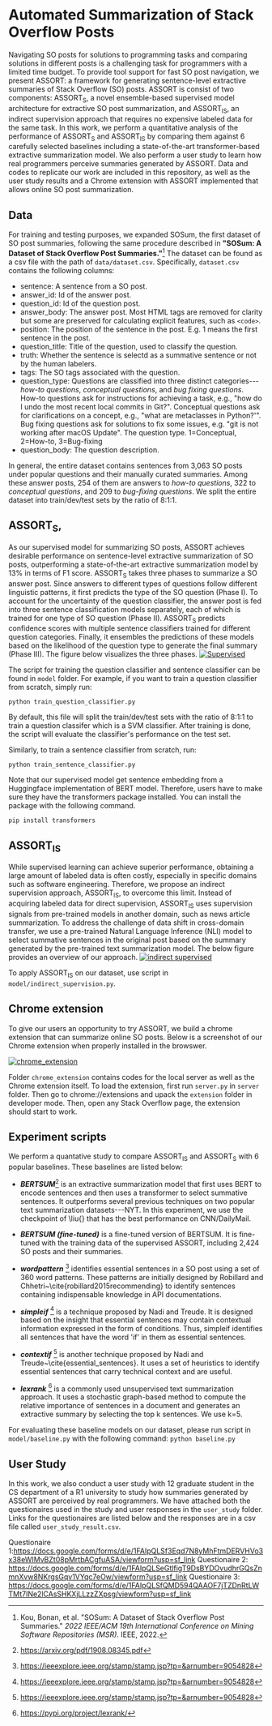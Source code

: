 

# Automated Summarization of Stack Overflow Posts

Navigating SO posts for solutions to programming tasks and comparing solutions in different posts is a challenging task for programmers with a limited time budget. To provide tool support for fast SO post navigation, we present ASSORT: a framework for generating sentence-level extractive summaries of Stack Overflow (SO) posts.  ASSORT is consist of two components:  ASSORT<sub>S</sub>, a novel ensemble-based supervised model architecture for extractive SO post summarization, and ASSORT<sub>IS</sub>, an indirect supervision approach that requires no expensive labeled data for the same task.  In this work, we perform a quantitative analysis of the performance of ASSORT<sub>S</sub> and ASSORT<sub>IS</sub> by comparing them against 6 carefully selected baselines including a state-of-the-art transformer-based extractive summarization model. We also perform a user study to learn how real programmers perceive summaries generated by ASSORT.  Data and codes to replicate our work are included in this repository, as well as the user study results and a Chrome extension with ASSORT implemented that allows online SO post summarization.

## Data
For training and testing purposes, we expanded SOSum, the first dataset of SO post summaries, following the same procedure described in **"SOSum: A Dataset of Stack Overflow Post Summaries."**[^fn1] The dataset can be found as a csv file with the path of `data/dataset.csv`. Specifically, `dataset.csv` contains the following columns:

 - sentence: A sentence from a SO post.
 - answer_id: Id of the answer post.
 - question_id: Id of the question post.
 - answer_body: The answer post. Most HTML tags are removed for clarity but some are preserved for calculating explicit features, such as `<code>`.
 - position: The position of the sentence in the post. E.g. 1 means the first sentence in the post.
 - question_title: Title of the question, used to classify the question.
 - truth: Whether the sentence is selectd as a summative sentence or not by the human labelers.
 - tags: The SO tags associated with the question.
 - question_type: Questions are classified into three distinct categories---*how-to questions*,  *conceptual questions*, and *bug fixing questions*. How-to questions ask for instructions for achieving a task, e.g., "how do I undo the most recent local commits in Git?". Conceptual questions ask for clarifications on a concept, e.g., "what are metaclasses in Python?'". Bug fixing questions ask for solutions to fix some issues, e.g. "git is not working after macOS Update". The question type. 1=Conceptual, 2=How-to, 3=Bug-fixing
 - question_body: The question description.

In general, the entire dataset contains sentences from 3,063 SO posts under popular questions and their manually curated summaries.  Among these answer posts, 254 of them are answers to *how-to questions*, 322 to *conceptual questions*, and 209 to *bug-fixing questions*. We split the entire dataset into train/dev/test sets by the ratio of 8:1:1.

[^fn1]: Kou, Bonan, et al. "SOSum: A Dataset of Stack Overflow Post Summaries." _2022 IEEE/ACM 19th International Conference on Mining Software Repositories (MSR)_. IEEE, 2022.
## ASSORT<sub>S</sub>,
As our supervised model for summarizing SO posts, ASSORT achieves desirable performance on sentence-level extractive summarization of SO posts, outperforming a state-of-the-art extractive summarization model by 13% in terms of F1 score. ASSORT<sub>S</sub> takes three phases to summarize a SO answer post. Since answers to different types of questions follow different linguistic patterns, it first predicts the type of the SO question (Phase I). To account for the uncertainty of the question classifier, the answer post is fed into three sentence classification models separately, each of which is trained for one type of SO question (Phase II). ASSORT<sub>S</sub> predicts confidence scores with multiple sentence classifiers trained for different question categories. Finally, it ensembles the predictions of these models based on the likelihood of the question type to generate the final summary (Phase III). The figure below visualizes the three phases.
[![Supervised](https://github.com/BonanKou/ASSORT-Automatic-Summarization-of-Stack-Overflow-Posts/blob/main/screenshots/supervised.png "Supervised")](http://github.com/BonanKou/ASSORT-Automatic-Summarization-of-Stack-Overflow-Posts/blob/main/screenshots/supervised.png "Supervised")



The script for training the question classifier and sentence classifier can be found in `model` folder. For example, if you want to train a question classifier from scratch, simply run:

`python train_question_classifier.py`

By default, this file will split the train/dev/test sets with the ratio of 8:1:1 to train a question classifer which is a SVM classifier. After training is done, the script will evaluate the classifier's performance on the test set.

Similarly, to train a sentence classifier from scratch, run:

`python train_sentence_classifier.py`

Note that our supervised model get sentence embedding from a Huggingface implementation of BERT model. Therefore, users have to make sure they have the transformers package installed. You can install the package with the following command.

`pip install transformers`

## ASSORT<sub>IS</sub>
While supervised learning can achieve superior performance, obtaining a large amount of labeled data is often costly, especially in specific domains such as software engineering.
Therefore, we propose an indirect supervision approach, ASSORT<sub>IS</sub>, to overcome this limit. Instead of acquiring labeled data for direct supervision, ASSORT<sub>IS</sub> uses supervision signals from pre-trained models in another domain, such as news article summarization. To address the challenge of data shift in cross-domain transfer, we use a pre-trained Natural Language Inference (NLI) model to select summative sentences in the original post based on the summary generated by the pre-trained text summarization model. The below figure provides an overview of our approach.
[![indirect supervised](https://github.com/BonanKou/ASSORT-Automatic-Summarization-of-Stack-Overflow-Posts/blob/main/screenshots/indirect_supervision.png "indirect supervised")](https://github.com/BonanKou/ASSORT-Automatic-Summarization-of-Stack-Overflow-Posts/blob/main/screenshots/indirect_supervision.png "indirect supervised")

To apply ASSORT<sub>IS</sub> on our dataset, use script in `model/indirect_supervision.py`.

## Chrome extension
To give our users an opportunity to try ASSORT, we build a chrome extension that can summarize online SO posts. Below is a screenshot of our Chrome extension when properly installed in the browswer.

[![chrome_extension](https://github.com/BonanKou/ASSORT-Automatic-Summarization-of-Stack-Overflow-Posts/blob/main/screenshots/chrome.png "chrome_extension")](https://github.com/BonanKou/ASSORT-Automatic-Summarization-of-Stack-Overflow-Posts/blob/main/screenshots/chrome.png "chrome_extension")

Folder `chrome_extension` contains codes for the local server as well as the Chrome extension itself. To load the extension, first run `server.py` in `server` folder. Then go to chrome://extensions and upack the `extension` folder in developer mode. Then, open any Stack Overflow page, the extension should start to work.

## Experiment scripts
We perform a quantative study to compare ASSORT<sub>IS</sub> and ASSORT<sub>S</sub> with 6 popular baselines. These baselines are listed below:

- ***BERTSUM***[^fn2] is an extractive summarization model that first uses BERT to encode sentences and then uses a transformer to select summative sentences. It outperforms several previous techniques on two popular text summarization datasets---NYT. In this experiment, we use the checkpoint of \liu{} that has the best performance on CNN/DailyMail.
- ***BERTSUM (fine-tuned)*** is a fine-tuned version of BERTSUM. It is fine-tuned with the training data of the supervised ASSORT, including 2,424 SO posts and their summaries.
  
- ***wordpattern*** [^fn3] identifies essential sentences in a SO post using a set of 360 word patterns. These patterns are initially designed by Robillard and Chhetri~\cite{robillard2015recommending} to identify sentences containing indispensable knowledge in API documentations.
  
- ***simpleif*** [^fn3] is a technique proposed by Nadi and Treude. It is designed based on the insight that essential sentences may contain contextual information expressed in the form of conditions. Thus, simpleif identifies all sentences that have the word 'if' in them as essential sentences.
  
- ***contextif*** [^fn3] is another technique proposed by Nadi and Treude~\cite{essential_sentences}. It uses a set of heuristics to identify essential sentences that carry technical context and are useful.

- ***lexrank*** [^fn4] is a commonly used unsupervised text summarization approach. It uses a stochastic graph-based method to compute the relative importance of sentences in a document and generates an extractive summary by selecting the top k sentences. We use k=5.

For evaluating these baseline models on our dataset, please run script in `model/baseline.py` with the following command:
`python baseline.py`

[^fn2]: https://arxiv.org/pdf/1908.08345.pdf

[^fn3]: https://ieeexplore.ieee.org/stamp/stamp.jsp?tp=&arnumber=9054828

[^fn4]: https://pypi.org/project/lexrank/


## User Study
In this work, we also conduct a user study with 12 graduate student in the CS department of a R1 university to study how summaries generated by ASSORT are perceived by real programmers. We have attached both the questionaires used in the study and user responses in the `user_study` folder. Links for the questionaires are listed below and the responses are in a csv file called `user_study_result.csv`.

Questionaire 1:https://docs.google.com/forms/d/e/1FAIpQLSf3Eqd7N8yMhFtmDERVHVo3x38eWIMvBZt08pMrtbACgfuASA/viewform?usp=sf_link
Questionaire 2: https://docs.google.com/forms/d/e/1FAIpQLSeGtlfigT9DsBYDOvudhrGQsZnmnXvw8NKrgsGqv1VYqc7eOw/viewform?usp=sf_link
Questionaire 3: https://docs.google.com/forms/d/e/1FAIpQLSfQMD594QAAOF7jTZDnRtLWTMt7INe2lCAsSHKXjLLzzZXpsg/viewform?usp=sf_link


